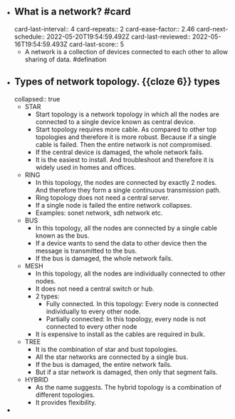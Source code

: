 - ## What is a network? #card
  card-last-interval:: 4
  card-repeats:: 2
  card-ease-factor:: 2.46
  card-next-schedule:: 2022-05-20T19:54:59.492Z
  card-last-reviewed:: 2022-05-16T19:54:59.493Z
  card-last-score:: 5
	- A network is a collection of devices connected to each other to allow sharing of data. #defination
- ## Types of network topology. {{cloze 6}} types
  collapsed:: true
	- STAR
		- Start topology is a network topology in which all the nodes are connected to a single device known as central device.
		- Start topology requires more cable. As compared to other top topologies and therefore it is more robust. Because if a single cable is failed. Then the entire network is not compromised.
		- If the central device is damaged, the whole network fails.
		- It is the easiest to install. And troubleshoot and therefore it is widely used in homes and offices.
	- RING
		- In this topology, the nodes are connected by exactly 2 nodes. And therefore they form a single continuous transmission path.
		- Ring topology does not need a central server.
		- If a single node is failed the entire network collapses.
		- Examples: sonet network, sdh network etc.
	- BUS
		- In this topology, all the nodes are connected by a single cable known as the bus.
		- If a device wants to send the data to other device then the message is transmitted to the bus.
		- If the bus is damaged, the whole network fails.
	- MESH
		- In this topology, all the nodes are individually connected to other nodes.
		- It does not need a central switch or hub.
		- 2 types:
			- Fully connected. In this topology: Every node is connected individually to every other node.
			- Partially connected: In this topology, every node is not connected to every other node
		- It is expensive to install as the cables are required in bulk.
	- TREE
		- It is the combination of star and bust topologies.
		- All the star networks are connected by a single bus.
		- If the bus is damaged, the entire network fails.
		- But if a star network is damaged, then only that segment fails.
	- HYBRID
		- As the name suggests. The hybrid topology is a combination of different topologies.
		- It provides flexibility.
-